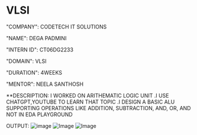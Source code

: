 # VLSI

"COMPANY": CODETECH IT SOLUTIONS

"NAME": DEGA PADMINI

"INTERN ID": CT06DG2233

"DOMAIN": VLSI

"DURATION": 4WEEKS

"MENTOR": NEELA SANTHOSH

**DESCRIPTION: I WORKED ON ARITHEMATIC LOGIC UNIT .I USE CHATGPT,YOUTUBE TO LEARN THAT TOPIC .I DESIGN A BASIC ALU SUPPORTING OPERATIONS LIKE ADDITION, SUBTRACTION, AND, OR, AND NOT  IN EDA PLAYGROUND 

OUTPUT:
![image](https://github.com/user-attachments/assets/b6b7ba65-962b-4132-a00c-a99bc03d35b6)
![Image](https://github.com/user-attachments/assets/4d969afc-0e53-4dd6-9307-3290a4d5d8cc)
![Image](https://github.com/user-attachments/assets/390bfce4-cf05-4b90-9eb0-c3db8e701ccc)
